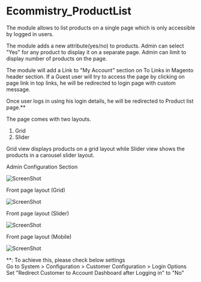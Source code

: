 # Ecommistry_ProductList
The module allows to list products on a single page which is only accessible by logged in users.

The module adds a new attribute(yes/no) to products. Admin can select "Yes" for any product to display it on a separate page.
Admin can limit to display number of products on the page.

The module will add a Link to "My Account" section on To Links in Magento header section.
If a Guest user will try to access the page by clicking on page link in top links, he will be redirected to login page with custom message.

Once user logs in using his login details, he will be redirected to Product list page.**

The page comes with two layouts.<br>
1. Grid<br>
2. Slider

Grid view displays products on a grid layout while Slider view shows the products in a carousel slider layout.

Admin Configuration Section

![ScreenShot](https://jsutariya.files.wordpress.com/2017/08/configuration.png?w=640)

Front page layout (Grid)

![ScreenShot](https://jsutariya.files.wordpress.com/2017/08/desktop-grid.png?w=800)

Front page layout (Slider)

![ScreenShot](https://jsutariya.files.wordpress.com/2017/08/desktop-slider.png?w=800)

Front page layout (Mobile)

![ScreenShot](https://jsutariya.files.wordpress.com/2017/08/mobile.png?w=300)

 **: To achieve this, please check below settings<br>
Go to System > Configuration > Customer Configuration > Login Options
Set "Redirect Customer to Account Dashboard after Logging in" to "No"
